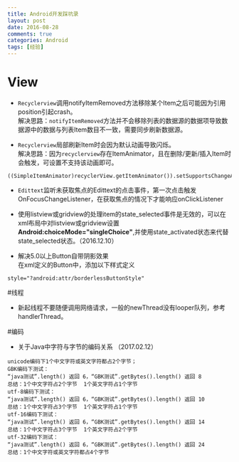 ```yaml
---
title: Android开发踩坑录
layout: post
date: 2016-08-28
comments: true
categories: Android
tags: [经验]
---
```

<!--more-->
# View
* `Recyclerview`调用notifyItemRemoved方法移除某个Item之后可能因为引用position引起crash。  
解决思路：`notifyItemRemoved`方法并不会移除列表的数据源的数据项导致数据源中的数据与列表Item数目不一致，需要同步刷新数据源。

* `Recyclerview`局部刷新Item时会因为默认动画导致闪烁。  
解决思路：因为`recyclerview`存在ItemAnimator，且在删除/更新/插入Item时会触发，可设置不支持该动画即可。
```
((SimpleItemAnimator)recyclerView.getItemAnimator()).setSupportsChangeAnimations(false);
```

* `Edittext`监听未获取焦点的Edittext的点击事件，第一次点击触发OnFocusChangeListener，在获取焦点的情况下才能响应onClickListener

* 使用listview或gridview的处理item的state_selected事件是无效的，可以在xml布局中对listview或gridview设置**Android:choiceMode="singleChoice"**,并使用state_activated状态来代替state_selected状态。（2016.12.10）

* 解决5.0以上Button自带阴影效果  
在xml定义的Button中，添加以下样式定义
```
style="?android:attr/borderlessButtonStyle"
```

#线程
* 新起线程不要随便调用网络请求，一般的newThread没有looper队列，参考handlerThread。

#编码

* 关于Java中字符与字节的编码关系 （2017.02.12）
```
unicode编码下1个中文字符或英文字符都占2个字节；
GBK编码下测试：
“java测试”.length() 返回 6，“GBK测试”.getBytes().length() 返回 8
总结：1个中文字符占2个字节  1个英文字符占1个字节
utf-8编码下测试：
“java测试”.length() 返回 6，“GBK测试”.getBytes().length() 返回 10
总结：1个中文字符占3个字节  1个英文字符占1个字节
utf-16编码下测试：
“java测试”.length() 返回 6，“GBK测试”.getBytes().length() 返回 14
总结：1个中文字符占3个字节  1个英文字符占2个字节
utf-32编码下测试：
“java测试”.length() 返回 6，“GBK测试”.getBytes().length() 返回 24
总结：1个中文字符或英文字符都占4个字节
```

